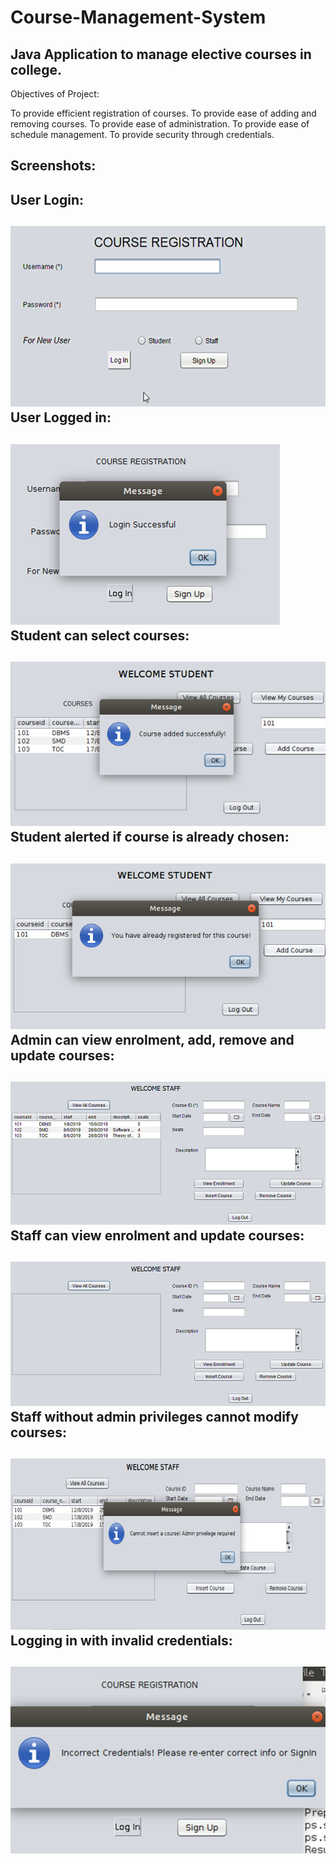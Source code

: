 # Course-Management-System

Java Application to manage elective courses in college.
-----------------------------------------------------------------------------------------------
Objectives of Project:

To provide efficient registration of courses.
To provide ease of adding and removing courses.
To provide ease of administration.
To provide ease of schedule management.
To provide security through credentials.  

Screenshots:
-----------------------------------------------------------------------------------------------
User Login:
-----------------------------------------------------------------------------------------------
![Login](https://github.com/Priya-SB/Course-Management-System/blob/master/images/img1.png)
User Logged in:
-----------------------------------------------------------------------------------------------
![Logged in](https://github.com/Priya-SB/Course-Management-System/blob/master/images/img2.png)
Student can select courses:
-----------------------------------------------------------------------------------------------
![Add course](https://github.com/Priya-SB/Course-Management-System/blob/master/images/img3.png)
Student alerted if course is already chosen:
-----------------------------------------------------------------------------------------------
![Add invalid course](https://github.com/Priya-SB/Course-Management-System/blob/master/images/img4.png)
Admin can view enrolment, add, remove and update courses:
-----------------------------------------------------------------------------------------------
![Admin Dashboard](https://github.com/Priya-SB/Course-Management-System/blob/master/images/img5.png)
Staff can view enrolment and update courses:
-----------------------------------------------------------------------------------------------
![Staff Dashboard](https://github.com/Priya-SB/Course-Management-System/blob/master/images/img6.png)
Staff without admin privileges cannot modify courses:
-----------------------------------------------------------------------------------------------
![Staff not admin](https://github.com/Priya-SB/Course-Management-System/blob/master/images/img8.png)
Logging in with invalid credentials:
-----------------------------------------------------------------------------------------------
![Invalid](https://github.com/Priya-SB/Course-Management-System/blob/master/images/img7.png)
-----------------------------------------------------------------------------------------------

